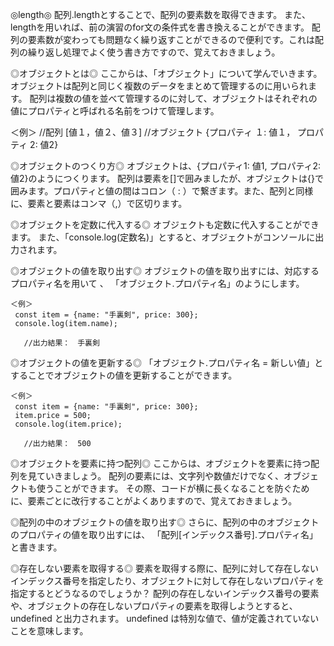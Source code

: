 ◎length◎
配列.lengthとすることで、配列の要素数を取得できます。
また、lengthを用いれば、前の演習のfor文の条件式を書き換えることができます。
配列の要素数が変わっても問題なく繰り返すことができるので便利です。これは配列の繰り返し処理でよく使う書き方ですので、覚えておきましょう。

◎オブジェクトとは◎
ここからは、「オブジェクト」について学んでいきます。
オブジェクトは配列と同じく複数のデータをまとめて管理するのに用いられます。
配列は複数の値を並べて管理するのに対して、オブジェクトはそれぞれの値にプロパティと呼ばれる名前をつけて管理します。
  
  ＜例＞
    //配列
    [値１，値２、値３]
     //オブジェクト
    {プロパティ １: 値１， プロパティ 2: 値2}
    
◎オブジェクトのつくり方◎
オブジェクトは、{プロパティ1: 値1, プロパティ2: 値2}のようにつくります。
配列は要素を[]で囲みましたが、オブジェクトは{}で囲みます。プロパティと値の間はコロン（ : ）で繋ぎます。また、配列と同様に、要素と要素はコンマ（,）で区切ります。

◎オブジェクトを定数に代入する◎
オブジェクトも定数に代入することができます。
また、「console.log(定数名)」とすると、オブジェクトがコンソールに出力されます。

◎オブジェクトの値を取り出す◎
オブジェクトの値を取り出すには、対応するプロパティ名を用いて 、
「オブジェクト.プロパティ名」のようにします。

    ＜例＞
     const item = {name: "手裏剣", price: 300};
     console.log(item.name);
       
       //出力結果：　手裏剣
       
◎オブジェクトの値を更新する◎
「オブジェクト.プロパティ名 = 新しい値」とすることでオブジェクトの値を更新することができます。
       
    ＜例＞
     const item = {name: "手裏剣", price: 300};
     item.price = 500;
     console.log(item.price);
       
       //出力結果：　500
       
 ◎オブジェクトを要素に持つ配列◎
ここからは、オブジェクトを要素に持つ配列を見ていきましょう。
配列の要素には、文字列や数値だけでなく、オブジェクトも使うことができます。
その際、コードが横に長くなることを防ぐために、要素ごとに改行することがよくありますので、覚えておきましょう。

◎配列の中のオブジェクトの値を取り出す◎
さらに、配列の中のオブジェクトのプロパティの値を取り出すには、
「配列[インデックス番号].プロパティ名」と書きます。

◎存在しない要素を取得する◎
要素を取得する際に、配列に対して存在しないインデックス番号を指定したり、オブジェクトに対して存在しないプロパティを指定するとどうなるのでしょうか？
配列の存在しないインデックス番号の要素や、オブジェクトの存在しないプロパティの要素を取得しようとすると、undefined と出力されます。
undefined は特別な値で、値が定義されていないことを意味します。
